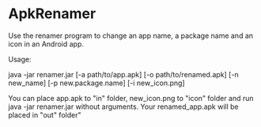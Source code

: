 # ApkRenamer

Use the renamer program to change an app name, a package name and an icon in an Android app.

Usage:

java -jar renamer.jar [-a path/to/app.apk] [-o path/to/renamed.apk] [-n new_name] [-p new.package.name] [-i new_icon.png]

You can place app.apk to \"in\" folder, new_icon.png to \"icon\" folder
and run java -jar renamer.jar without arguments. Your renamed_app.apk will be placed in \"out\" folder"

